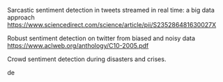 Sarcastic sentiment detection in tweets streamed in real time: a big data approach
https://www.sciencedirect.com/science/article/pii/S235286481630027X

Robust sentiment detection on twitter from biased and noisy data
https://www.aclweb.org/anthology/C10-2005.pdf

Crowd sentiment detection during disasters and crises.

de